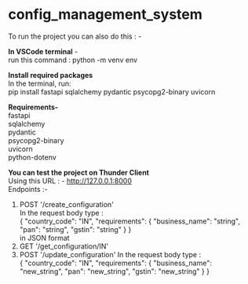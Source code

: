 # config_management_system

To run the project you can also do this : - 

**In VSCode terminal** - <br>
run this command : python -m venv env

**Install required packages**<br>
In the terminal, run:<br>
pip install fastapi sqlalchemy pydantic psycopg2-binary uvicorn

**Requirements-**<br>
fastapi<br>
sqlalchemy<br>
pydantic<br>
psycopg2-binary<br>
uvicorn<br>
python-dotenv<br>


**You can test the project on Thunder Client** <br>
Using this URL : - http://127.0.0.1:8000<br>
Endpoints :- 
1) POST '/create_configuration'<br>
In the request body type :<br> {
  "country_code": "IN",
  "requirements": {
    "business_name": "string",
    "pan": "string",
    "gstin": "string"
  }
}<br>
in JSON format<br>
2) GET '/get_configuration/IN'<br>
3) POST '/update_configuration'
In the request body type : <br>
{
  "country_code": "IN",
  "requirements": {
    "business_name": "new_string",
    "pan": "new_string",
    "gstin": "new_string"
  }
}<br>
